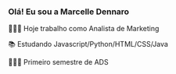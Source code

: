 ### Olá! Eu sou a Marcelle Dennaro

👩🏾‍💻 Hoje trabalho como Analista de Marketing 

📚 Estudando Javascript/Python/HTML/CSS/Java

👩🏾‍🎓 Primeiro semestre de ADS
